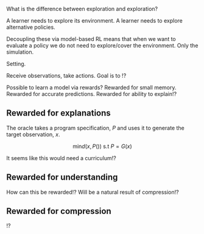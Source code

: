 What is the difference between exploration and exploration?

A learner needs to explore its environment.
A learner needs to explore alternative policies.

Decoupling these via model-based RL means that when we want to evaluate a policy we do not need to explore/cover the environment. Only the simulation.


Setting.

Receive observations, take actions. Goal is to !?






Possible to learn a model via rewards?
Rewarded for small memory.
Rewarded for accurate predictions.
Rewarded for ability to explain!?



## Rewarded for explanations

The oracle takes a program specification, $P$ and uses it to generate the target observation, $x$.

$$
\mathop{\text{min}} d(x, P()) \text{ s.t } P = G(x)
$$

It seems like this would need a curriculum!?

## Rewarded for understanding

How can this be rewarded!?
Will be a natural result of compression!?

## Rewarded for compression

!?
